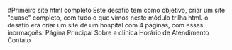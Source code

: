 #Primeiro site html completo
Este desafio tem como objetivo, criar um site "quase" completo, com tudo o que vimos neste módulo trilha html. 
o desafio era criar um site de um hospital com 4 paginas, com essas inormaçoẽs:
Página Principal
Sobre a clínica
Horário de Atendimento
Contato



